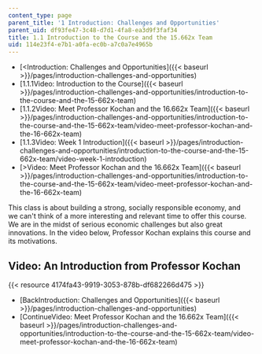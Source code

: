 ```yaml
---
content_type: page
parent_title: '1 Introduction: Challenges and Opportunities'
parent_uid: df93fe47-3c48-d7d1-4fa8-ea3d9f3faf34
title: 1.1 Introduction to the Course and the 15.662x Team
uid: 114e23f4-e7b1-a0fa-ec0b-a7c0a7e4965b
---
```


*   [<Introduction: Challenges and Opportunities]({{< baseurl >}}/pages/introduction-challenges-and-opportunities)
*   [1.1.1Video: Introduction to the Course]({{< baseurl >}}/pages/introduction-challenges-and-opportunities/introduction-to-the-course-and-the-15-662x-team)
*   [1.1.2Video: Meet Professor Kochan and the 16.662x Team]({{< baseurl >}}/pages/introduction-challenges-and-opportunities/introduction-to-the-course-and-the-15-662x-team/video-meet-professor-kochan-and-the-16-662x-team)
*   [1.1.3Video: Week 1 Introduction]({{< baseurl >}}/pages/introduction-challenges-and-opportunities/introduction-to-the-course-and-the-15-662x-team/video-week-1-introduction)
*   [\>Video: Meet Professor Kochan and the 16.662x Team]({{< baseurl >}}/pages/introduction-challenges-and-opportunities/introduction-to-the-course-and-the-15-662x-team/video-meet-professor-kochan-and-the-16-662x-team)

This class is about building a strong, socially responsible economy, and we can't think of a more interesting and relevant time to offer this course. We are in the midst of serious economic challenges but also great innovations. In the video below, Professor Kochan explains this course and its motivations.

Video: An Introduction from Professor Kochan
--------------------------------------------

{{< resource 4174fa43-9919-3053-878b-df682266d475 >}}

*   [BackIntroduction: Challenges and Opportunities]({{< baseurl >}}/pages/introduction-challenges-and-opportunities)
*   [ContinueVideo: Meet Professor Kochan and the 16.662x Team]({{< baseurl >}}/pages/introduction-challenges-and-opportunities/introduction-to-the-course-and-the-15-662x-team/video-meet-professor-kochan-and-the-16-662x-team)